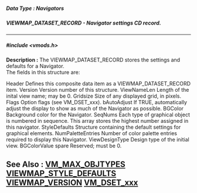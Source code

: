 ##### Data Type : Navigators
##### VIEWMAP_DATASET_RECORD - Navigator settings CD record.
---
##### #include <vmods.h>
**Description :**
The VIEWMAP_DATASET_RECORD stores the settings and defaults for a Navigator.  
The fields in this structure are:

Header            Defines this composite data item as a
                  VIEWMAP_DATASET_RECORD item.
Version           Version number of this structure.
ViewNameLen       Length of the inital view name;  may be 0.
Gridsize          Size of any displayed grid, in pixels.
Flags             Option flags (see VM_DSET_xxx).
bAutoAdjust       If TRUE, automatically adjust the display to
                  show as much of the Navigator as possible.
BGColor           Background color for the Navigator.
SeqNums           Each type of graphical object is numbered in
                  sequence.  This array stores the highest number
                  assigned in this navigator.
StyleDefaults     Structure containing the default settings for
                  graphical elements.
NumPaletteEntries Number of color palette entries required to
                  display this Navigator.
ViewDesignType    Design type of the initial view.
BGColorValue
spare             Reserved; must be 0.

**See Also :**
[VM_MAX_OBJTYPES](D:/md_files/VM_MAX_OBJTYPES.md)
[VIEWMAP_STYLE_DEFAULTS](D:/md_files/VIEWMAP_STYLE_DEFAULTS.md)
[VIEWMAP_VERSION](D:/md_files/VIEWMAP_VERSION.md)
[VM_DSET_xxx](D:/md_files/VM_DSET_xxx.md)
---
